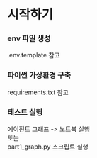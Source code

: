 # 시작하기

### env 파일 생성
.env.template 참고

### 파이썬 가상환경 구축
requirements.txt 참고

### 테스트 실행
에이전트 그래프 -> 노트북 실행<br>
또는<br>
part1_graph.py 스크립트 실행